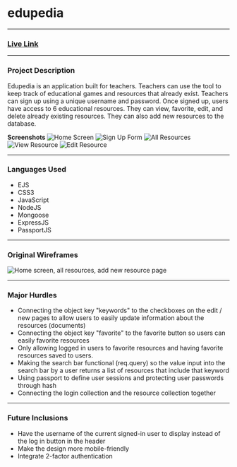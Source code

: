 # edupedia
___________________________

### [Live Link](https://edupedia.herokuapp.com/signup)
___________________________

### Project Description

Edupedia is an application built for teachers. Teachers can use the tool to keep track of educational games and resources that already exist. Teachers can sign up using a unique username and password. Once signed up, users have access to 6 educational resources. They can view, favorite, edit, and delete already existing resources. They can also add new resources to the database. 

**Screenshots**
![Home Screen](/images/projectTwoHomeScreen.png)
![Sign Up Form](/images/projectTwoSignUpForm.png)
![All Resources](/images/projectTwoAllResources.png)
![View Resource](/images/projectTwoViewResource.png)
![Edit Resource](/images/projectTwoEditScreen.png)

___________________________

### Languages Used

- EJS 
- CSS3
- JavaScript
- NodeJS
- Mongoose
- ExpressJS
- PassportJS

___________________________

### Original Wireframes

![Home screen, all resources, add new resource page](https://media.git.generalassemb.ly/user/41193/files/605ecf80-b8f4-11ec-88a2-27dec2d53a2c)

___________________________

### Major Hurdles

- Connecting the object key "keywords" to the checkboxes on the edit / new pages to allow users to easily update information about the resources (documents)
- Connecting the object key "favorite" to the favorite button so users can easily favorite resources
- Only allowing logged in users to favorite resources and having favorite resources saved to users. 
- Making the search bar functional (req.query) so the value input into the search bar by a user returns a list of resources that include that keyword 
- Using passport to define user sessions and protecting user passwords through hash 
- Connecting the login collection and the resource collection together

___________________________

### Future Inclusions

- Have the username of the current signed-in user to display instead of the log in button in the header
- Make the design more mobile-friendly 
- Integrate 2-factor authentication